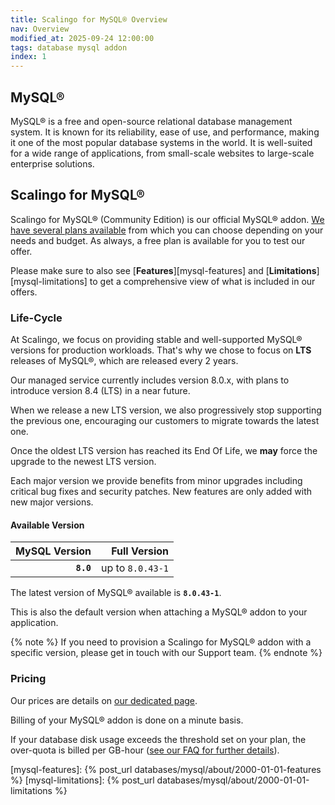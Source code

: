 ```yaml
---
title: Scalingo for MySQL® Overview
nav: Overview
modified_at: 2025-09-24 12:00:00
tags: database mysql addon
index: 1
---
```


## MySQL®

MySQL® is a free and open-source relational database management system. It is
known for its reliability, ease of use, and performance, making it one of the
most popular database systems in the world. It is well-suited for a wide range
of applications, from small-scale websites to large-scale enterprise solutions.


## Scalingo for MySQL®

Scalingo for MySQL® (Community Edition) is our official MySQL® addon. [We have
several plans available][available-plans] from which you can choose depending
on your needs and budget. As always, a free plan is available for you to test
our offer.

Please make sure to also see [**Features**][mysql-features] and
[**Limitations**][mysql-limitations] to get a comprehensive view of what is
included in our offers.

### Life-Cycle

At Scalingo, we focus on providing stable and well-supported MySQL® versions
for production workloads. That's why we chose to focus on **LTS** releases of
MySQL®, which are released every 2 years.

Our managed service currently includes version 8.0.x, with plans to introduce
version 8.4 (LTS) in a near future.

When we release a new LTS version, we also progressively stop supporting the
previous one, encouraging our customers to migrate towards the latest one.

Once the oldest LTS version has reached its End Of Life, we **may** force the
upgrade to the newest LTS version.

Each major version we provide benefits from minor upgrades including critical
bug fixes and security patches. New features are only added with new major
versions.

#### Available Version

| MySQL Version  | Full Version      |
| -------------: | ----------------: |
| **`8.0`**      | up to `8.0.43-1`  |

The latest version of MySQL® available is **`8.0.43-1`**.

This is also the default version when attaching a MySQL® addon to your
application.

{% note %}
If you need to provision a Scalingo for MySQL® addon with a specific version,
please get in touch with our Support team.
{% endnote %}

### Pricing

Our prices are details on [our dedicated page][mysql].

Billing of your MySQL® addon is done on a minute basis.

If your database disk usage exceeds the threshold set on your plan, the
over-quota is billed per GB-hour ([see our FAQ for further details][mysql]).


[mysql]: https://scalingo.com/databases/mysql
[available-plans]: https://scalingo.com/databases/mysql#database-compare

[mysql-features]: {% post_url databases/mysql/about/2000-01-01-features %}
[mysql-limitations]: {% post_url databases/mysql/about/2000-01-01-limitations %}
